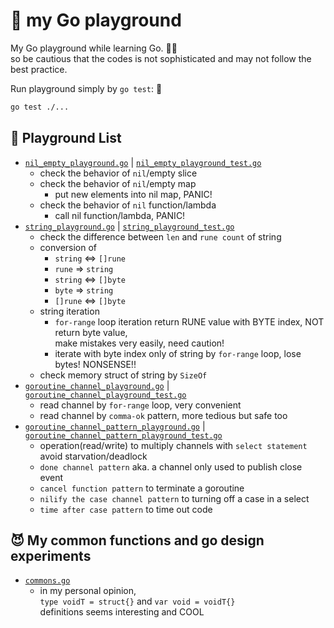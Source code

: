 # 🦫 my Go playground

My Go playground while learning Go. 👩‍🚒  
so be cautious that the codes is not sophisticated and may not follow the best practice.

Run playground simply by `go test`: 🚀

```sh
go test ./...
```

## 🛝 Playground List

- [`nil_empty_playground.go`](internal/nil_empty_playground.go) | [`nil_empty_playground_test.go`](internal/nil_empty_playground_test.go)
  - check the behavior of `nil`/empty slice
  - check the behavior of `nil`/empty map
    - put new elements into nil map, PANIC!
  - check the behavior of `nil` function/lambda
    - call nil function/lambda, PANIC!
- [`string_playground.go`](internal/string_playground.go) | [`string_playground_test.go`](internal/string_playground_test.go)
  - check the difference between `len` and `rune count` of string
  - conversion of
    - `string` <=> `[]rune`
    - `rune` => `string`
    - `string` <=> `[]byte`
    - `byte` => `string`
    - `[]rune` <=> `[]byte`
  - string iteration
    - `for-range` loop iteration return RUNE value with BYTE index, NOT return byte value,  
      make mistakes very easily, need caution!
    - iterate with byte index only of string by `for-range` loop, lose bytes! NONSENSE!!
  - check memory struct of string by `SizeOf`
- [`goroutine_channel_playground.go`](internal/goroutine_channel_playground.go) | [`goroutine_channel_playground_test.go`](internal/goroutine_channel_playground_test.go)
  - read channel by `for-range` loop, very convenient
  - read channel by `comma-ok` pattern, more tedious but safe too
- [`goroutine_channel_pattern_playground.go`](internal/goroutine_channel_pattern_playground.go) | [`goroutine_channel_pattern_playground_test.go`](internal/goroutine_channel_pattern_playground_test.go)
  - operation(read/write) to multiply channels with `select statement` avoid starvation/deadlock
  - `done channel pattern` aka. a channel only used to publish close event
  - `cancel function pattern` to terminate a goroutine
  - `nilify the case channel pattern` to turning off a case in a select
  - `time after case pattern` to time out code

## 😈 My common functions and go design experiments

- [`commons.go`](internal/commons.go)
  - in my personal opinion,  
    `type voidT = struct{}` and `var void = voidT{}`  
    definitions seems interesting and COOL
